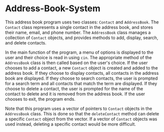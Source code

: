 # Address-Book-System


This address book program uses two classes: `Contact` and `AddressBook`. The `Contact` class represents a single contact in the address book, and stores their 
name, email, and phone number. The `AddressBook` class manages a collection of `Contact` objects, and provides methods to add, display, search, and delete contacts.

In the main function of the program, a menu of options is displayed to the user and their choice is read in using `cin`. The appropriate method of the `AddressBook` 
class is then called based on the user's choice. If the user chooses to add a contact, a new `Contact` object is created and added to the address book. If they 
choose to display contacts, all contacts in the address book are displayed. If they choose to search contacts, the user is prompted for a search term and all 
contacts that match the term are displayed. If they choose to delete a contact, the user is prompted for the name of the contact to delete and it is removed from 
the address book. If the user chooses to exit, the program ends.

Note that this program uses a vector of pointers to `Contact` objects in the `AddressBook` class. This is done so that the `deleteContact` method can 
delete a specific `Contact` object from the vector. If a vector of `Contact` objects was used instead, deleting a specific contact would be more difficult.
